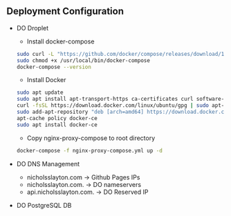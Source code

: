 ## Deployment Configuration

- DO Droplet

  - Install docker-compose

  ```bash
  sudo curl -L "https://github.com/docker/compose/releases/download/1.29.2/docker-compose-$(uname -s)-$(uname -m)" -o /usr/local/bin/docker-compose
  sudo chmod +x /usr/local/bin/docker-compose
  docker-compose --version
  ```

  - Install Docker

  ```bash
  sudo apt update
  sudo apt install apt-transport-https ca-certificates curl software-properties-common
  curl -fsSL https://download.docker.com/linux/ubuntu/gpg | sudo apt-key add -
  sudo add-apt-repository "deb [arch=amd64] https://download.docker.com/linux/ubuntu focal stable"
  apt-cache policy docker-ce
  sudo apt install docker-ce
  ```

  - Copy nginx-proxy-compose to root directory

  ```bash
  docker-compose -f nginx-proxy-compose.yml up -d
  ```

- DO DNS Management

  - nicholsslayton.com -> Github Pages IPs
  - nicholsslayton.com. -> DO nameservers
  - api.nicholsslayton.com. -> DO Reserved IP

- DO PostgreSQL DB
